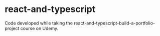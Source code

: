 # react-and-typescript
Code developed while taking the react-and-typescript-build-a-portfolio-project course on Udemy.
